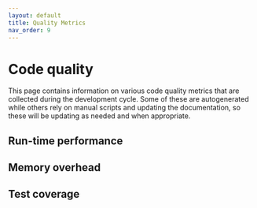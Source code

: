 ```yaml
---
layout: default
title: Quality Metrics
nav_order: 9
---
```


# Code quality

This page contains information on various code quality metrics
that are collected during the development cycle. Some of these
are autogenerated while others rely on manual scripts and updating
the documentation, so these will be updating as needed and when
appropriate.

## Run-time performance

<div id="timing"></div>
<script>
function mpld3_load_lib(url, callback){
  var s = document.createElement('script');
  s.src = url;
  s.async = true;
  s.onreadystatechange = s.onload = callback;
  s.onerror = function(){console.warn("failed to load library " + url);};
  document.getElementsByTagName("head")[0].appendChild(s);
}

if(typeof(mpld3) !== "undefined" && mpld3._mpld3IsLoaded){
   !function(mpld3){
       
       mpld3.draw_figure("timing", {"width": 640.0, "height": 480.0, "axes": [{"bbox": [0.125, 0.10999999999999999, 0.775, 0.77], "xlim": [18988.95, 19012.05], "ylim": [0.0, 2.0], "xdomain": [[2021, 11, 27, 22, 48, 0, 0.0], [2022, 0, 20, 1, 12, 0, 0.0]], "ydomain": [0.0, 2.0], "xscale": "date", "yscale": "linear", "axes": [{"position": "bottom", "nticks": 6, "tickvalues": null, "tickformat_formatter": "", "tickformat": null, "scale": "linear", "fontsize": 10.0, "grid": {"gridOn": true, "color": "#B0B0B0", "dasharray": "none", "alpha": 0.3}, "visible": true}, {"position": "left", "nticks": 9, "tickvalues": null, "tickformat_formatter": "", "tickformat": null, "scale": "linear", "fontsize": 10.0, "grid": {"gridOn": true, "color": "#B0B0B0", "dasharray": "none", "alpha": 0.3}, "visible": true}], "axesbg": "#FFFFFF", "axesbgalpha": null, "zoomable": true, "id": "el858235008020048", "lines": [{"data": "data01", "xindex": 0, "yindex": 1, "coordinates": "data", "id": "el858235008023312", "color": "#0000FF", "linewidth": 1.5, "dasharray": "none", "alpha": 1, "zorder": 2, "drawstyle": "default"}, {"data": "data01", "xindex": 0, "yindex": 2, "coordinates": "data", "id": "el858235020509568", "color": "#007F00", "linewidth": 1.5, "dasharray": "none", "alpha": 1, "zorder": 2, "drawstyle": "default"}, {"data": "data01", "xindex": 0, "yindex": 3, "coordinates": "data", "id": "el858235020510816", "color": "#FF0000", "linewidth": 1.5, "dasharray": "none", "alpha": 1, "zorder": 2, "drawstyle": "default"}, {"data": "data01", "xindex": 0, "yindex": 4, "coordinates": "data", "id": "el858235020512064", "color": "#00BFBF", "linewidth": 1.5, "dasharray": "none", "alpha": 1, "zorder": 2, "drawstyle": "default"}, {"data": "data02", "xindex": 0, "yindex": 1, "coordinates": "axes", "id": "el858235020555440", "color": "#0000FF", "linewidth": 1.5, "dasharray": "none", "alpha": 1, "zorder": 1000002.0, "drawstyle": "default"}, {"data": "data02", "xindex": 0, "yindex": 2, "coordinates": "axes", "id": "el858235020623152", "color": "#007F00", "linewidth": 1.5, "dasharray": "none", "alpha": 1, "zorder": 1000002.0, "drawstyle": "default"}, {"data": "data02", "xindex": 0, "yindex": 3, "coordinates": "axes", "id": "el858235020624832", "color": "#FF0000", "linewidth": 1.5, "dasharray": "none", "alpha": 1, "zorder": 1000002.0, "drawstyle": "default"}, {"data": "data02", "xindex": 0, "yindex": 4, "coordinates": "axes", "id": "el858235020655680", "color": "#00BFBF", "linewidth": 1.5, "dasharray": "none", "alpha": 1, "zorder": 1000002.0, "drawstyle": "default"}], "paths": [{"data": "data04", "xindex": 0, "yindex": 1, "coordinates": "axes", "pathcodes": ["M", "L", "S", "L", "S", "L", "S", "L", "S", "Z"], "id": "el858235020553904", "dasharray": "none", "alpha": 0.8, "facecolor": "rgba(255, 255, 255, 0.8)", "edgecolor": "rgba(204, 204, 204, 0.8)", "edgewidth": 1.0, "zorder": 1000000.0}], "markers": [{"data": "data01", "xindex": 0, "yindex": 1, "coordinates": "data", "id": "el858235008023312pts", "facecolor": "#0000FF", "edgecolor": "#0000FF", "edgewidth": 1.0, "alpha": 1, "zorder": 2, "markerpath": [[[0.0, 3.0], [0.7956093000000001, 3.0], [1.5587396123545605, 2.683901074764725], [2.121320343559643, 2.121320343559643], [2.683901074764725, 1.5587396123545605], [3.0, 0.7956093000000001], [3.0, 0.0], [3.0, -0.7956093000000001], [2.683901074764725, -1.5587396123545605], [2.121320343559643, -2.121320343559643], [1.5587396123545605, -2.683901074764725], [0.7956093000000001, -3.0], [0.0, -3.0], [-0.7956093000000001, -3.0], [-1.5587396123545605, -2.683901074764725], [-2.121320343559643, -2.121320343559643], [-2.683901074764725, -1.5587396123545605], [-3.0, -0.7956093000000001], [-3.0, 0.0], [-3.0, 0.7956093000000001], [-2.683901074764725, 1.5587396123545605], [-2.121320343559643, 2.121320343559643], [-1.5587396123545605, 2.683901074764725], [-0.7956093000000001, 3.0], [0.0, 3.0]], ["M", "C", "C", "C", "C", "C", "C", "C", "C", "Z"]]}, {"data": "data01", "xindex": 0, "yindex": 2, "coordinates": "data", "id": "el858235020509568pts", "facecolor": "#007F00", "edgecolor": "#007F00", "edgewidth": 1.0, "alpha": 1, "zorder": 2, "markerpath": [[[0.0, 3.0], [0.7956093000000001, 3.0], [1.5587396123545605, 2.683901074764725], [2.121320343559643, 2.121320343559643], [2.683901074764725, 1.5587396123545605], [3.0, 0.7956093000000001], [3.0, 0.0], [3.0, -0.7956093000000001], [2.683901074764725, -1.5587396123545605], [2.121320343559643, -2.121320343559643], [1.5587396123545605, -2.683901074764725], [0.7956093000000001, -3.0], [0.0, -3.0], [-0.7956093000000001, -3.0], [-1.5587396123545605, -2.683901074764725], [-2.121320343559643, -2.121320343559643], [-2.683901074764725, -1.5587396123545605], [-3.0, -0.7956093000000001], [-3.0, 0.0], [-3.0, 0.7956093000000001], [-2.683901074764725, 1.5587396123545605], [-2.121320343559643, 2.121320343559643], [-1.5587396123545605, 2.683901074764725], [-0.7956093000000001, 3.0], [0.0, 3.0]], ["M", "C", "C", "C", "C", "C", "C", "C", "C", "Z"]]}, {"data": "data01", "xindex": 0, "yindex": 3, "coordinates": "data", "id": "el858235020510816pts", "facecolor": "#FF0000", "edgecolor": "#FF0000", "edgewidth": 1.0, "alpha": 1, "zorder": 2, "markerpath": [[[0.0, 3.0], [0.7956093000000001, 3.0], [1.5587396123545605, 2.683901074764725], [2.121320343559643, 2.121320343559643], [2.683901074764725, 1.5587396123545605], [3.0, 0.7956093000000001], [3.0, 0.0], [3.0, -0.7956093000000001], [2.683901074764725, -1.5587396123545605], [2.121320343559643, -2.121320343559643], [1.5587396123545605, -2.683901074764725], [0.7956093000000001, -3.0], [0.0, -3.0], [-0.7956093000000001, -3.0], [-1.5587396123545605, -2.683901074764725], [-2.121320343559643, -2.121320343559643], [-2.683901074764725, -1.5587396123545605], [-3.0, -0.7956093000000001], [-3.0, 0.0], [-3.0, 0.7956093000000001], [-2.683901074764725, 1.5587396123545605], [-2.121320343559643, 2.121320343559643], [-1.5587396123545605, 2.683901074764725], [-0.7956093000000001, 3.0], [0.0, 3.0]], ["M", "C", "C", "C", "C", "C", "C", "C", "C", "Z"]]}, {"data": "data01", "xindex": 0, "yindex": 5, "coordinates": "data", "id": "el858235020512064pts", "facecolor": "#00BFBF", "edgecolor": "#00BFBF", "edgewidth": 1.0, "alpha": 1, "zorder": 2, "markerpath": [[[0.0, 3.0], [0.7956093000000001, 3.0], [1.5587396123545605, 2.683901074764725], [2.121320343559643, 2.121320343559643], [2.683901074764725, 1.5587396123545605], [3.0, 0.7956093000000001], [3.0, 0.0], [3.0, -0.7956093000000001], [2.683901074764725, -1.5587396123545605], [2.121320343559643, -2.121320343559643], [1.5587396123545605, -2.683901074764725], [0.7956093000000001, -3.0], [0.0, -3.0], [-0.7956093000000001, -3.0], [-1.5587396123545605, -2.683901074764725], [-2.121320343559643, -2.121320343559643], [-2.683901074764725, -1.5587396123545605], [-3.0, -0.7956093000000001], [-3.0, 0.0], [-3.0, 0.7956093000000001], [-2.683901074764725, 1.5587396123545605], [-2.121320343559643, 2.121320343559643], [-1.5587396123545605, 2.683901074764725], [-0.7956093000000001, 3.0], [0.0, 3.0]], ["M", "C", "C", "C", "C", "C", "C", "C", "C", "Z"]]}, {"data": "data03", "xindex": 0, "yindex": 1, "coordinates": "axes", "id": "el858235020555728pts", "facecolor": "#0000FF", "edgecolor": "#0000FF", "edgewidth": 1.0, "alpha": 1, "zorder": 1000002.0, "markerpath": [[[0.0, 3.0], [0.7956093000000001, 3.0], [1.5587396123545605, 2.683901074764725], [2.121320343559643, 2.121320343559643], [2.683901074764725, 1.5587396123545605], [3.0, 0.7956093000000001], [3.0, 0.0], [3.0, -0.7956093000000001], [2.683901074764725, -1.5587396123545605], [2.121320343559643, -2.121320343559643], [1.5587396123545605, -2.683901074764725], [0.7956093000000001, -3.0], [0.0, -3.0], [-0.7956093000000001, -3.0], [-1.5587396123545605, -2.683901074764725], [-2.121320343559643, -2.121320343559643], [-2.683901074764725, -1.5587396123545605], [-3.0, -0.7956093000000001], [-3.0, 0.0], [-3.0, 0.7956093000000001], [-2.683901074764725, 1.5587396123545605], [-2.121320343559643, 2.121320343559643], [-1.5587396123545605, 2.683901074764725], [-0.7956093000000001, 3.0], [0.0, 3.0]], ["M", "C", "C", "C", "C", "C", "C", "C", "C", "Z"]]}, {"data": "data03", "xindex": 0, "yindex": 2, "coordinates": "axes", "id": "el858235020555584pts", "facecolor": "#007F00", "edgecolor": "#007F00", "edgewidth": 1.0, "alpha": 1, "zorder": 1000002.0, "markerpath": [[[0.0, 3.0], [0.7956093000000001, 3.0], [1.5587396123545605, 2.683901074764725], [2.121320343559643, 2.121320343559643], [2.683901074764725, 1.5587396123545605], [3.0, 0.7956093000000001], [3.0, 0.0], [3.0, -0.7956093000000001], [2.683901074764725, -1.5587396123545605], [2.121320343559643, -2.121320343559643], [1.5587396123545605, -2.683901074764725], [0.7956093000000001, -3.0], [0.0, -3.0], [-0.7956093000000001, -3.0], [-1.5587396123545605, -2.683901074764725], [-2.121320343559643, -2.121320343559643], [-2.683901074764725, -1.5587396123545605], [-3.0, -0.7956093000000001], [-3.0, 0.0], [-3.0, 0.7956093000000001], [-2.683901074764725, 1.5587396123545605], [-2.121320343559643, 2.121320343559643], [-1.5587396123545605, 2.683901074764725], [-0.7956093000000001, 3.0], [0.0, 3.0]], ["M", "C", "C", "C", "C", "C", "C", "C", "C", "Z"]]}, {"data": "data03", "xindex": 0, "yindex": 3, "coordinates": "axes", "id": "el858235020625120pts", "facecolor": "#FF0000", "edgecolor": "#FF0000", "edgewidth": 1.0, "alpha": 1, "zorder": 1000002.0, "markerpath": [[[0.0, 3.0], [0.7956093000000001, 3.0], [1.5587396123545605, 2.683901074764725], [2.121320343559643, 2.121320343559643], [2.683901074764725, 1.5587396123545605], [3.0, 0.7956093000000001], [3.0, 0.0], [3.0, -0.7956093000000001], [2.683901074764725, -1.5587396123545605], [2.121320343559643, -2.121320343559643], [1.5587396123545605, -2.683901074764725], [0.7956093000000001, -3.0], [0.0, -3.0], [-0.7956093000000001, -3.0], [-1.5587396123545605, -2.683901074764725], [-2.121320343559643, -2.121320343559643], [-2.683901074764725, -1.5587396123545605], [-3.0, -0.7956093000000001], [-3.0, 0.0], [-3.0, 0.7956093000000001], [-2.683901074764725, 1.5587396123545605], [-2.121320343559643, 2.121320343559643], [-1.5587396123545605, 2.683901074764725], [-0.7956093000000001, 3.0], [0.0, 3.0]], ["M", "C", "C", "C", "C", "C", "C", "C", "C", "Z"]]}, {"data": "data03", "xindex": 0, "yindex": 4, "coordinates": "axes", "id": "el858235020655968pts", "facecolor": "#00BFBF", "edgecolor": "#00BFBF", "edgewidth": 1.0, "alpha": 1, "zorder": 1000002.0, "markerpath": [[[0.0, 3.0], [0.7956093000000001, 3.0], [1.5587396123545605, 2.683901074764725], [2.121320343559643, 2.121320343559643], [2.683901074764725, 1.5587396123545605], [3.0, 0.7956093000000001], [3.0, 0.0], [3.0, -0.7956093000000001], [2.683901074764725, -1.5587396123545605], [2.121320343559643, -2.121320343559643], [1.5587396123545605, -2.683901074764725], [0.7956093000000001, -3.0], [0.0, -3.0], [-0.7956093000000001, -3.0], [-1.5587396123545605, -2.683901074764725], [-2.121320343559643, -2.121320343559643], [-2.683901074764725, -1.5587396123545605], [-3.0, -0.7956093000000001], [-3.0, 0.0], [-3.0, 0.7956093000000001], [-2.683901074764725, 1.5587396123545605], [-2.121320343559643, 2.121320343559643], [-1.5587396123545605, 2.683901074764725], [-0.7956093000000001, 3.0], [0.0, 3.0]], ["M", "C", "C", "C", "C", "C", "C", "C", "C", "Z"]]}], "texts": [{"text": "Commit date", "position": [0.5, -0.07921476671476674], "coordinates": "axes", "h_anchor": "middle", "v_baseline": "hanging", "rotation": -0.0, "fontsize": 10.0, "color": "#000000", "alpha": 1, "zorder": 3, "id": "el858235008022736"}, {"text": "Time to solution (s)", "position": [-0.09279793906810037, 0.5], "coordinates": "axes", "h_anchor": "middle", "v_baseline": "auto", "rotation": -90.0, "fontsize": 10.0, "color": "#000000", "alpha": 1, "zorder": 3, "id": "el858235008118448"}, {"text": "5x5 Wind Farm Timing Test", "position": [0.5, 1.0225468975468974], "coordinates": "axes", "h_anchor": "middle", "v_baseline": "auto", "rotation": -0.0, "fontsize": 20.0, "color": "#000000", "alpha": 1, "zorder": 3, "id": "el858235008198432"}, {"text": "Jensen / Jimenez", "position": [0.10360663082437274, 0.21194083694083696], "coordinates": "axes", "h_anchor": "start", "v_baseline": "auto", "rotation": -0.0, "fontsize": 10.0, "color": "#000000", "alpha": 1, "zorder": 1000003.0, "id": "el858235020554624"}, {"text": "Gauss", "position": [0.10360663082437274, 0.15527296777296776], "coordinates": "axes", "h_anchor": "start", "v_baseline": "auto", "rotation": -0.0, "fontsize": 10.0, "color": "#000000", "alpha": 1, "zorder": 1000003.0, "id": "el858235020556736"}, {"text": "GCH", "position": [0.10360663082437274, 0.09860509860509861], "coordinates": "axes", "h_anchor": "start", "v_baseline": "auto", "rotation": -0.0, "fontsize": 10.0, "color": "#000000", "alpha": 1, "zorder": 1000003.0, "id": "el858235020624016"}, {"text": "Cumulative-Curl", "position": [0.10360663082437274, 0.04193722943722944], "coordinates": "axes", "h_anchor": "start", "v_baseline": "auto", "rotation": -0.0, "fontsize": 10.0, "color": "#000000", "alpha": 1, "zorder": 1000003.0, "id": "el858235020626128"}], "collections": [], "images": [], "sharex": [], "sharey": []}], "data": {"data01": [[18990.0, 1.269101, 1.258412, 1.643206, NaN, NaN], [18995.0, 0.68672, 1.235425, 1.802601, NaN, NaN], [18996.0, 0.433525, 0.906505, 1.517391, NaN, NaN], [18998.0, 0.446517, 0.926989, 1.495375, NaN, NaN], [19002.0, 0.422206, 0.910346, 1.50433, NaN, NaN], [19003.0, 0.433348, 0.902654, 1.572844, NaN, NaN], [19004.0, 0.433827, 0.906263, 1.541356, NaN, NaN], [19005.0, 0.440752, 0.924481, 1.487576, NaN, NaN], [19006.0, 0.449687, 0.909984, 1.54074, NaN, NaN], [19006.0, 0.437149, 0.878757, 1.576347, NaN, NaN], [19010.0, 0.489827, 0.93064, 1.547447, 1.39845, 1.39845], [19011.0, 0.529105, 0.957416, 1.550028, 1.340964, 1.340964]], "data02": [[0.025201612903225812, 0.22509319384319387, 0.16842532467532467, 0.11175745550745551, 0.05508958633958634], [0.0812051971326165, 0.22509319384319387, 0.16842532467532467, 0.11175745550745551, 0.05508958633958634]], "data03": [[0.05320340501792115, 0.22509319384319387, 0.16842532467532467, 0.11175745550745551, 0.05508958633958634]], "data04": [[0.01960125448028671, 0.018789081289081272], [0.33803763440860213, 0.018789081289081272], [0.3436379928315413, 0.018789081289081272], [0.3436379928315413, 0.026304713804713803], [0.3436379928315413, 0.2492183742183742], [0.3436379928315413, 0.2567340067340067], [0.33803763440860213, 0.2567340067340067], [0.01960125448028671, 0.2567340067340067], [0.014000896057347667, 0.2567340067340067], [0.014000896057347667, 0.2492183742183742], [0.014000896057347667, 0.026304713804713803], [0.014000896057347667, 0.018789081289081272], [0.01960125448028671, 0.018789081289081272]]}, "id": "el858234940358752", "plugins": [{"type": "reset"}, {"type": "zoom", "button": true, "enabled": false}, {"type": "boxzoom", "button": true, "enabled": false}, {"type": "tooltip", "id": "el858235008023312pts", "labels": ["df25a9cf", "b797390a", "01a02d5f", "dd847210", "33779269", "12890e02", "66dafc08", "a325819b", "8a2c1a61", "c6bc79b0", "03e1f461", "9e96d6c4"], "hoffset": 0, "voffset": 10, "location": "mouse"}, {"type": "tooltip", "id": "el858235020509568pts", "labels": ["df25a9cf", "b797390a", "01a02d5f", "dd847210", "33779269", "12890e02", "66dafc08", "a325819b", "8a2c1a61", "c6bc79b0", "03e1f461", "9e96d6c4"], "hoffset": 0, "voffset": 10, "location": "mouse"}, {"type": "tooltip", "id": "el858235020510816pts", "labels": ["df25a9cf", "b797390a", "01a02d5f", "dd847210", "33779269", "12890e02", "66dafc08", "a325819b", "8a2c1a61", "c6bc79b0", "03e1f461", "9e96d6c4"], "hoffset": 0, "voffset": 10, "location": "mouse"}, {"type": "tooltip", "id": "el858235020512064pts", "labels": ["df25a9cf", "b797390a", "01a02d5f", "dd847210", "33779269", "12890e02", "66dafc08", "a325819b", "8a2c1a61", "c6bc79b0", "03e1f461", "9e96d6c4"], "hoffset": 0, "voffset": 10, "location": "mouse"}]});
   }(mpld3);
}else if(typeof define === "function" && define.amd){
   require.config({paths: {d3: "https://d3js.org/d3.v5"}});
   require(["d3"], function(d3){
      window.d3 = d3;
      mpld3_load_lib("https://mpld3.github.io/js/mpld3.v0.5.7.js", function(){
         
         mpld3.draw_figure("timing", {"width": 640.0, "height": 480.0, "axes": [{"bbox": [0.125, 0.10999999999999999, 0.775, 0.77], "xlim": [18988.95, 19012.05], "ylim": [0.0, 2.0], "xdomain": [[2021, 11, 27, 22, 48, 0, 0.0], [2022, 0, 20, 1, 12, 0, 0.0]], "ydomain": [0.0, 2.0], "xscale": "date", "yscale": "linear", "axes": [{"position": "bottom", "nticks": 6, "tickvalues": null, "tickformat_formatter": "", "tickformat": null, "scale": "linear", "fontsize": 10.0, "grid": {"gridOn": true, "color": "#B0B0B0", "dasharray": "none", "alpha": 0.3}, "visible": true}, {"position": "left", "nticks": 9, "tickvalues": null, "tickformat_formatter": "", "tickformat": null, "scale": "linear", "fontsize": 10.0, "grid": {"gridOn": true, "color": "#B0B0B0", "dasharray": "none", "alpha": 0.3}, "visible": true}], "axesbg": "#FFFFFF", "axesbgalpha": null, "zoomable": true, "id": "el858235008020048", "lines": [{"data": "data01", "xindex": 0, "yindex": 1, "coordinates": "data", "id": "el858235008023312", "color": "#0000FF", "linewidth": 1.5, "dasharray": "none", "alpha": 1, "zorder": 2, "drawstyle": "default"}, {"data": "data01", "xindex": 0, "yindex": 2, "coordinates": "data", "id": "el858235020509568", "color": "#007F00", "linewidth": 1.5, "dasharray": "none", "alpha": 1, "zorder": 2, "drawstyle": "default"}, {"data": "data01", "xindex": 0, "yindex": 3, "coordinates": "data", "id": "el858235020510816", "color": "#FF0000", "linewidth": 1.5, "dasharray": "none", "alpha": 1, "zorder": 2, "drawstyle": "default"}, {"data": "data01", "xindex": 0, "yindex": 4, "coordinates": "data", "id": "el858235020512064", "color": "#00BFBF", "linewidth": 1.5, "dasharray": "none", "alpha": 1, "zorder": 2, "drawstyle": "default"}, {"data": "data02", "xindex": 0, "yindex": 1, "coordinates": "axes", "id": "el858235020555440", "color": "#0000FF", "linewidth": 1.5, "dasharray": "none", "alpha": 1, "zorder": 1000002.0, "drawstyle": "default"}, {"data": "data02", "xindex": 0, "yindex": 2, "coordinates": "axes", "id": "el858235020623152", "color": "#007F00", "linewidth": 1.5, "dasharray": "none", "alpha": 1, "zorder": 1000002.0, "drawstyle": "default"}, {"data": "data02", "xindex": 0, "yindex": 3, "coordinates": "axes", "id": "el858235020624832", "color": "#FF0000", "linewidth": 1.5, "dasharray": "none", "alpha": 1, "zorder": 1000002.0, "drawstyle": "default"}, {"data": "data02", "xindex": 0, "yindex": 4, "coordinates": "axes", "id": "el858235020655680", "color": "#00BFBF", "linewidth": 1.5, "dasharray": "none", "alpha": 1, "zorder": 1000002.0, "drawstyle": "default"}], "paths": [{"data": "data04", "xindex": 0, "yindex": 1, "coordinates": "axes", "pathcodes": ["M", "L", "S", "L", "S", "L", "S", "L", "S", "Z"], "id": "el858235020553904", "dasharray": "none", "alpha": 0.8, "facecolor": "rgba(255, 255, 255, 0.8)", "edgecolor": "rgba(204, 204, 204, 0.8)", "edgewidth": 1.0, "zorder": 1000000.0}], "markers": [{"data": "data01", "xindex": 0, "yindex": 1, "coordinates": "data", "id": "el858235008023312pts", "facecolor": "#0000FF", "edgecolor": "#0000FF", "edgewidth": 1.0, "alpha": 1, "zorder": 2, "markerpath": [[[0.0, 3.0], [0.7956093000000001, 3.0], [1.5587396123545605, 2.683901074764725], [2.121320343559643, 2.121320343559643], [2.683901074764725, 1.5587396123545605], [3.0, 0.7956093000000001], [3.0, 0.0], [3.0, -0.7956093000000001], [2.683901074764725, -1.5587396123545605], [2.121320343559643, -2.121320343559643], [1.5587396123545605, -2.683901074764725], [0.7956093000000001, -3.0], [0.0, -3.0], [-0.7956093000000001, -3.0], [-1.5587396123545605, -2.683901074764725], [-2.121320343559643, -2.121320343559643], [-2.683901074764725, -1.5587396123545605], [-3.0, -0.7956093000000001], [-3.0, 0.0], [-3.0, 0.7956093000000001], [-2.683901074764725, 1.5587396123545605], [-2.121320343559643, 2.121320343559643], [-1.5587396123545605, 2.683901074764725], [-0.7956093000000001, 3.0], [0.0, 3.0]], ["M", "C", "C", "C", "C", "C", "C", "C", "C", "Z"]]}, {"data": "data01", "xindex": 0, "yindex": 2, "coordinates": "data", "id": "el858235020509568pts", "facecolor": "#007F00", "edgecolor": "#007F00", "edgewidth": 1.0, "alpha": 1, "zorder": 2, "markerpath": [[[0.0, 3.0], [0.7956093000000001, 3.0], [1.5587396123545605, 2.683901074764725], [2.121320343559643, 2.121320343559643], [2.683901074764725, 1.5587396123545605], [3.0, 0.7956093000000001], [3.0, 0.0], [3.0, -0.7956093000000001], [2.683901074764725, -1.5587396123545605], [2.121320343559643, -2.121320343559643], [1.5587396123545605, -2.683901074764725], [0.7956093000000001, -3.0], [0.0, -3.0], [-0.7956093000000001, -3.0], [-1.5587396123545605, -2.683901074764725], [-2.121320343559643, -2.121320343559643], [-2.683901074764725, -1.5587396123545605], [-3.0, -0.7956093000000001], [-3.0, 0.0], [-3.0, 0.7956093000000001], [-2.683901074764725, 1.5587396123545605], [-2.121320343559643, 2.121320343559643], [-1.5587396123545605, 2.683901074764725], [-0.7956093000000001, 3.0], [0.0, 3.0]], ["M", "C", "C", "C", "C", "C", "C", "C", "C", "Z"]]}, {"data": "data01", "xindex": 0, "yindex": 3, "coordinates": "data", "id": "el858235020510816pts", "facecolor": "#FF0000", "edgecolor": "#FF0000", "edgewidth": 1.0, "alpha": 1, "zorder": 2, "markerpath": [[[0.0, 3.0], [0.7956093000000001, 3.0], [1.5587396123545605, 2.683901074764725], [2.121320343559643, 2.121320343559643], [2.683901074764725, 1.5587396123545605], [3.0, 0.7956093000000001], [3.0, 0.0], [3.0, -0.7956093000000001], [2.683901074764725, -1.5587396123545605], [2.121320343559643, -2.121320343559643], [1.5587396123545605, -2.683901074764725], [0.7956093000000001, -3.0], [0.0, -3.0], [-0.7956093000000001, -3.0], [-1.5587396123545605, -2.683901074764725], [-2.121320343559643, -2.121320343559643], [-2.683901074764725, -1.5587396123545605], [-3.0, -0.7956093000000001], [-3.0, 0.0], [-3.0, 0.7956093000000001], [-2.683901074764725, 1.5587396123545605], [-2.121320343559643, 2.121320343559643], [-1.5587396123545605, 2.683901074764725], [-0.7956093000000001, 3.0], [0.0, 3.0]], ["M", "C", "C", "C", "C", "C", "C", "C", "C", "Z"]]}, {"data": "data01", "xindex": 0, "yindex": 5, "coordinates": "data", "id": "el858235020512064pts", "facecolor": "#00BFBF", "edgecolor": "#00BFBF", "edgewidth": 1.0, "alpha": 1, "zorder": 2, "markerpath": [[[0.0, 3.0], [0.7956093000000001, 3.0], [1.5587396123545605, 2.683901074764725], [2.121320343559643, 2.121320343559643], [2.683901074764725, 1.5587396123545605], [3.0, 0.7956093000000001], [3.0, 0.0], [3.0, -0.7956093000000001], [2.683901074764725, -1.5587396123545605], [2.121320343559643, -2.121320343559643], [1.5587396123545605, -2.683901074764725], [0.7956093000000001, -3.0], [0.0, -3.0], [-0.7956093000000001, -3.0], [-1.5587396123545605, -2.683901074764725], [-2.121320343559643, -2.121320343559643], [-2.683901074764725, -1.5587396123545605], [-3.0, -0.7956093000000001], [-3.0, 0.0], [-3.0, 0.7956093000000001], [-2.683901074764725, 1.5587396123545605], [-2.121320343559643, 2.121320343559643], [-1.5587396123545605, 2.683901074764725], [-0.7956093000000001, 3.0], [0.0, 3.0]], ["M", "C", "C", "C", "C", "C", "C", "C", "C", "Z"]]}, {"data": "data03", "xindex": 0, "yindex": 1, "coordinates": "axes", "id": "el858235020555728pts", "facecolor": "#0000FF", "edgecolor": "#0000FF", "edgewidth": 1.0, "alpha": 1, "zorder": 1000002.0, "markerpath": [[[0.0, 3.0], [0.7956093000000001, 3.0], [1.5587396123545605, 2.683901074764725], [2.121320343559643, 2.121320343559643], [2.683901074764725, 1.5587396123545605], [3.0, 0.7956093000000001], [3.0, 0.0], [3.0, -0.7956093000000001], [2.683901074764725, -1.5587396123545605], [2.121320343559643, -2.121320343559643], [1.5587396123545605, -2.683901074764725], [0.7956093000000001, -3.0], [0.0, -3.0], [-0.7956093000000001, -3.0], [-1.5587396123545605, -2.683901074764725], [-2.121320343559643, -2.121320343559643], [-2.683901074764725, -1.5587396123545605], [-3.0, -0.7956093000000001], [-3.0, 0.0], [-3.0, 0.7956093000000001], [-2.683901074764725, 1.5587396123545605], [-2.121320343559643, 2.121320343559643], [-1.5587396123545605, 2.683901074764725], [-0.7956093000000001, 3.0], [0.0, 3.0]], ["M", "C", "C", "C", "C", "C", "C", "C", "C", "Z"]]}, {"data": "data03", "xindex": 0, "yindex": 2, "coordinates": "axes", "id": "el858235020555584pts", "facecolor": "#007F00", "edgecolor": "#007F00", "edgewidth": 1.0, "alpha": 1, "zorder": 1000002.0, "markerpath": [[[0.0, 3.0], [0.7956093000000001, 3.0], [1.5587396123545605, 2.683901074764725], [2.121320343559643, 2.121320343559643], [2.683901074764725, 1.5587396123545605], [3.0, 0.7956093000000001], [3.0, 0.0], [3.0, -0.7956093000000001], [2.683901074764725, -1.5587396123545605], [2.121320343559643, -2.121320343559643], [1.5587396123545605, -2.683901074764725], [0.7956093000000001, -3.0], [0.0, -3.0], [-0.7956093000000001, -3.0], [-1.5587396123545605, -2.683901074764725], [-2.121320343559643, -2.121320343559643], [-2.683901074764725, -1.5587396123545605], [-3.0, -0.7956093000000001], [-3.0, 0.0], [-3.0, 0.7956093000000001], [-2.683901074764725, 1.5587396123545605], [-2.121320343559643, 2.121320343559643], [-1.5587396123545605, 2.683901074764725], [-0.7956093000000001, 3.0], [0.0, 3.0]], ["M", "C", "C", "C", "C", "C", "C", "C", "C", "Z"]]}, {"data": "data03", "xindex": 0, "yindex": 3, "coordinates": "axes", "id": "el858235020625120pts", "facecolor": "#FF0000", "edgecolor": "#FF0000", "edgewidth": 1.0, "alpha": 1, "zorder": 1000002.0, "markerpath": [[[0.0, 3.0], [0.7956093000000001, 3.0], [1.5587396123545605, 2.683901074764725], [2.121320343559643, 2.121320343559643], [2.683901074764725, 1.5587396123545605], [3.0, 0.7956093000000001], [3.0, 0.0], [3.0, -0.7956093000000001], [2.683901074764725, -1.5587396123545605], [2.121320343559643, -2.121320343559643], [1.5587396123545605, -2.683901074764725], [0.7956093000000001, -3.0], [0.0, -3.0], [-0.7956093000000001, -3.0], [-1.5587396123545605, -2.683901074764725], [-2.121320343559643, -2.121320343559643], [-2.683901074764725, -1.5587396123545605], [-3.0, -0.7956093000000001], [-3.0, 0.0], [-3.0, 0.7956093000000001], [-2.683901074764725, 1.5587396123545605], [-2.121320343559643, 2.121320343559643], [-1.5587396123545605, 2.683901074764725], [-0.7956093000000001, 3.0], [0.0, 3.0]], ["M", "C", "C", "C", "C", "C", "C", "C", "C", "Z"]]}, {"data": "data03", "xindex": 0, "yindex": 4, "coordinates": "axes", "id": "el858235020655968pts", "facecolor": "#00BFBF", "edgecolor": "#00BFBF", "edgewidth": 1.0, "alpha": 1, "zorder": 1000002.0, "markerpath": [[[0.0, 3.0], [0.7956093000000001, 3.0], [1.5587396123545605, 2.683901074764725], [2.121320343559643, 2.121320343559643], [2.683901074764725, 1.5587396123545605], [3.0, 0.7956093000000001], [3.0, 0.0], [3.0, -0.7956093000000001], [2.683901074764725, -1.5587396123545605], [2.121320343559643, -2.121320343559643], [1.5587396123545605, -2.683901074764725], [0.7956093000000001, -3.0], [0.0, -3.0], [-0.7956093000000001, -3.0], [-1.5587396123545605, -2.683901074764725], [-2.121320343559643, -2.121320343559643], [-2.683901074764725, -1.5587396123545605], [-3.0, -0.7956093000000001], [-3.0, 0.0], [-3.0, 0.7956093000000001], [-2.683901074764725, 1.5587396123545605], [-2.121320343559643, 2.121320343559643], [-1.5587396123545605, 2.683901074764725], [-0.7956093000000001, 3.0], [0.0, 3.0]], ["M", "C", "C", "C", "C", "C", "C", "C", "C", "Z"]]}], "texts": [{"text": "Commit date", "position": [0.5, -0.07921476671476674], "coordinates": "axes", "h_anchor": "middle", "v_baseline": "hanging", "rotation": -0.0, "fontsize": 10.0, "color": "#000000", "alpha": 1, "zorder": 3, "id": "el858235008022736"}, {"text": "Time to solution (s)", "position": [-0.09279793906810037, 0.5], "coordinates": "axes", "h_anchor": "middle", "v_baseline": "auto", "rotation": -90.0, "fontsize": 10.0, "color": "#000000", "alpha": 1, "zorder": 3, "id": "el858235008118448"}, {"text": "5x5 Wind Farm Timing Test", "position": [0.5, 1.0225468975468974], "coordinates": "axes", "h_anchor": "middle", "v_baseline": "auto", "rotation": -0.0, "fontsize": 20.0, "color": "#000000", "alpha": 1, "zorder": 3, "id": "el858235008198432"}, {"text": "Jensen / Jimenez", "position": [0.10360663082437274, 0.21194083694083696], "coordinates": "axes", "h_anchor": "start", "v_baseline": "auto", "rotation": -0.0, "fontsize": 10.0, "color": "#000000", "alpha": 1, "zorder": 1000003.0, "id": "el858235020554624"}, {"text": "Gauss", "position": [0.10360663082437274, 0.15527296777296776], "coordinates": "axes", "h_anchor": "start", "v_baseline": "auto", "rotation": -0.0, "fontsize": 10.0, "color": "#000000", "alpha": 1, "zorder": 1000003.0, "id": "el858235020556736"}, {"text": "GCH", "position": [0.10360663082437274, 0.09860509860509861], "coordinates": "axes", "h_anchor": "start", "v_baseline": "auto", "rotation": -0.0, "fontsize": 10.0, "color": "#000000", "alpha": 1, "zorder": 1000003.0, "id": "el858235020624016"}, {"text": "Cumulative-Curl", "position": [0.10360663082437274, 0.04193722943722944], "coordinates": "axes", "h_anchor": "start", "v_baseline": "auto", "rotation": -0.0, "fontsize": 10.0, "color": "#000000", "alpha": 1, "zorder": 1000003.0, "id": "el858235020626128"}], "collections": [], "images": [], "sharex": [], "sharey": []}], "data": {"data01": [[18990.0, 1.269101, 1.258412, 1.643206, NaN, NaN], [18995.0, 0.68672, 1.235425, 1.802601, NaN, NaN], [18996.0, 0.433525, 0.906505, 1.517391, NaN, NaN], [18998.0, 0.446517, 0.926989, 1.495375, NaN, NaN], [19002.0, 0.422206, 0.910346, 1.50433, NaN, NaN], [19003.0, 0.433348, 0.902654, 1.572844, NaN, NaN], [19004.0, 0.433827, 0.906263, 1.541356, NaN, NaN], [19005.0, 0.440752, 0.924481, 1.487576, NaN, NaN], [19006.0, 0.449687, 0.909984, 1.54074, NaN, NaN], [19006.0, 0.437149, 0.878757, 1.576347, NaN, NaN], [19010.0, 0.489827, 0.93064, 1.547447, 1.39845, 1.39845], [19011.0, 0.529105, 0.957416, 1.550028, 1.340964, 1.340964]], "data02": [[0.025201612903225812, 0.22509319384319387, 0.16842532467532467, 0.11175745550745551, 0.05508958633958634], [0.0812051971326165, 0.22509319384319387, 0.16842532467532467, 0.11175745550745551, 0.05508958633958634]], "data03": [[0.05320340501792115, 0.22509319384319387, 0.16842532467532467, 0.11175745550745551, 0.05508958633958634]], "data04": [[0.01960125448028671, 0.018789081289081272], [0.33803763440860213, 0.018789081289081272], [0.3436379928315413, 0.018789081289081272], [0.3436379928315413, 0.026304713804713803], [0.3436379928315413, 0.2492183742183742], [0.3436379928315413, 0.2567340067340067], [0.33803763440860213, 0.2567340067340067], [0.01960125448028671, 0.2567340067340067], [0.014000896057347667, 0.2567340067340067], [0.014000896057347667, 0.2492183742183742], [0.014000896057347667, 0.026304713804713803], [0.014000896057347667, 0.018789081289081272], [0.01960125448028671, 0.018789081289081272]]}, "id": "el858234940358752", "plugins": [{"type": "reset"}, {"type": "zoom", "button": true, "enabled": false}, {"type": "boxzoom", "button": true, "enabled": false}, {"type": "tooltip", "id": "el858235008023312pts", "labels": ["df25a9cf", "b797390a", "01a02d5f", "dd847210", "33779269", "12890e02", "66dafc08", "a325819b", "8a2c1a61", "c6bc79b0", "03e1f461", "9e96d6c4"], "hoffset": 0, "voffset": 10, "location": "mouse"}, {"type": "tooltip", "id": "el858235020509568pts", "labels": ["df25a9cf", "b797390a", "01a02d5f", "dd847210", "33779269", "12890e02", "66dafc08", "a325819b", "8a2c1a61", "c6bc79b0", "03e1f461", "9e96d6c4"], "hoffset": 0, "voffset": 10, "location": "mouse"}, {"type": "tooltip", "id": "el858235020510816pts", "labels": ["df25a9cf", "b797390a", "01a02d5f", "dd847210", "33779269", "12890e02", "66dafc08", "a325819b", "8a2c1a61", "c6bc79b0", "03e1f461", "9e96d6c4"], "hoffset": 0, "voffset": 10, "location": "mouse"}, {"type": "tooltip", "id": "el858235020512064pts", "labels": ["df25a9cf", "b797390a", "01a02d5f", "dd847210", "33779269", "12890e02", "66dafc08", "a325819b", "8a2c1a61", "c6bc79b0", "03e1f461", "9e96d6c4"], "hoffset": 0, "voffset": 10, "location": "mouse"}]});
      });
    });
}else{
    mpld3_load_lib("https://d3js.org/d3.v5.js", function(){
         mpld3_load_lib("https://mpld3.github.io/js/mpld3.v0.5.7.js", function(){
                 
                 mpld3.draw_figure("timing", {"width": 640.0, "height": 480.0, "axes": [{"bbox": [0.125, 0.10999999999999999, 0.775, 0.77], "xlim": [18988.95, 19012.05], "ylim": [0.0, 2.0], "xdomain": [[2021, 11, 27, 22, 48, 0, 0.0], [2022, 0, 20, 1, 12, 0, 0.0]], "ydomain": [0.0, 2.0], "xscale": "date", "yscale": "linear", "axes": [{"position": "bottom", "nticks": 6, "tickvalues": null, "tickformat_formatter": "", "tickformat": null, "scale": "linear", "fontsize": 10.0, "grid": {"gridOn": true, "color": "#B0B0B0", "dasharray": "none", "alpha": 0.3}, "visible": true}, {"position": "left", "nticks": 9, "tickvalues": null, "tickformat_formatter": "", "tickformat": null, "scale": "linear", "fontsize": 10.0, "grid": {"gridOn": true, "color": "#B0B0B0", "dasharray": "none", "alpha": 0.3}, "visible": true}], "axesbg": "#FFFFFF", "axesbgalpha": null, "zoomable": true, "id": "el858235008020048", "lines": [{"data": "data01", "xindex": 0, "yindex": 1, "coordinates": "data", "id": "el858235008023312", "color": "#0000FF", "linewidth": 1.5, "dasharray": "none", "alpha": 1, "zorder": 2, "drawstyle": "default"}, {"data": "data01", "xindex": 0, "yindex": 2, "coordinates": "data", "id": "el858235020509568", "color": "#007F00", "linewidth": 1.5, "dasharray": "none", "alpha": 1, "zorder": 2, "drawstyle": "default"}, {"data": "data01", "xindex": 0, "yindex": 3, "coordinates": "data", "id": "el858235020510816", "color": "#FF0000", "linewidth": 1.5, "dasharray": "none", "alpha": 1, "zorder": 2, "drawstyle": "default"}, {"data": "data01", "xindex": 0, "yindex": 4, "coordinates": "data", "id": "el858235020512064", "color": "#00BFBF", "linewidth": 1.5, "dasharray": "none", "alpha": 1, "zorder": 2, "drawstyle": "default"}, {"data": "data02", "xindex": 0, "yindex": 1, "coordinates": "axes", "id": "el858235020555440", "color": "#0000FF", "linewidth": 1.5, "dasharray": "none", "alpha": 1, "zorder": 1000002.0, "drawstyle": "default"}, {"data": "data02", "xindex": 0, "yindex": 2, "coordinates": "axes", "id": "el858235020623152", "color": "#007F00", "linewidth": 1.5, "dasharray": "none", "alpha": 1, "zorder": 1000002.0, "drawstyle": "default"}, {"data": "data02", "xindex": 0, "yindex": 3, "coordinates": "axes", "id": "el858235020624832", "color": "#FF0000", "linewidth": 1.5, "dasharray": "none", "alpha": 1, "zorder": 1000002.0, "drawstyle": "default"}, {"data": "data02", "xindex": 0, "yindex": 4, "coordinates": "axes", "id": "el858235020655680", "color": "#00BFBF", "linewidth": 1.5, "dasharray": "none", "alpha": 1, "zorder": 1000002.0, "drawstyle": "default"}], "paths": [{"data": "data04", "xindex": 0, "yindex": 1, "coordinates": "axes", "pathcodes": ["M", "L", "S", "L", "S", "L", "S", "L", "S", "Z"], "id": "el858235020553904", "dasharray": "none", "alpha": 0.8, "facecolor": "rgba(255, 255, 255, 0.8)", "edgecolor": "rgba(204, 204, 204, 0.8)", "edgewidth": 1.0, "zorder": 1000000.0}], "markers": [{"data": "data01", "xindex": 0, "yindex": 1, "coordinates": "data", "id": "el858235008023312pts", "facecolor": "#0000FF", "edgecolor": "#0000FF", "edgewidth": 1.0, "alpha": 1, "zorder": 2, "markerpath": [[[0.0, 3.0], [0.7956093000000001, 3.0], [1.5587396123545605, 2.683901074764725], [2.121320343559643, 2.121320343559643], [2.683901074764725, 1.5587396123545605], [3.0, 0.7956093000000001], [3.0, 0.0], [3.0, -0.7956093000000001], [2.683901074764725, -1.5587396123545605], [2.121320343559643, -2.121320343559643], [1.5587396123545605, -2.683901074764725], [0.7956093000000001, -3.0], [0.0, -3.0], [-0.7956093000000001, -3.0], [-1.5587396123545605, -2.683901074764725], [-2.121320343559643, -2.121320343559643], [-2.683901074764725, -1.5587396123545605], [-3.0, -0.7956093000000001], [-3.0, 0.0], [-3.0, 0.7956093000000001], [-2.683901074764725, 1.5587396123545605], [-2.121320343559643, 2.121320343559643], [-1.5587396123545605, 2.683901074764725], [-0.7956093000000001, 3.0], [0.0, 3.0]], ["M", "C", "C", "C", "C", "C", "C", "C", "C", "Z"]]}, {"data": "data01", "xindex": 0, "yindex": 2, "coordinates": "data", "id": "el858235020509568pts", "facecolor": "#007F00", "edgecolor": "#007F00", "edgewidth": 1.0, "alpha": 1, "zorder": 2, "markerpath": [[[0.0, 3.0], [0.7956093000000001, 3.0], [1.5587396123545605, 2.683901074764725], [2.121320343559643, 2.121320343559643], [2.683901074764725, 1.5587396123545605], [3.0, 0.7956093000000001], [3.0, 0.0], [3.0, -0.7956093000000001], [2.683901074764725, -1.5587396123545605], [2.121320343559643, -2.121320343559643], [1.5587396123545605, -2.683901074764725], [0.7956093000000001, -3.0], [0.0, -3.0], [-0.7956093000000001, -3.0], [-1.5587396123545605, -2.683901074764725], [-2.121320343559643, -2.121320343559643], [-2.683901074764725, -1.5587396123545605], [-3.0, -0.7956093000000001], [-3.0, 0.0], [-3.0, 0.7956093000000001], [-2.683901074764725, 1.5587396123545605], [-2.121320343559643, 2.121320343559643], [-1.5587396123545605, 2.683901074764725], [-0.7956093000000001, 3.0], [0.0, 3.0]], ["M", "C", "C", "C", "C", "C", "C", "C", "C", "Z"]]}, {"data": "data01", "xindex": 0, "yindex": 3, "coordinates": "data", "id": "el858235020510816pts", "facecolor": "#FF0000", "edgecolor": "#FF0000", "edgewidth": 1.0, "alpha": 1, "zorder": 2, "markerpath": [[[0.0, 3.0], [0.7956093000000001, 3.0], [1.5587396123545605, 2.683901074764725], [2.121320343559643, 2.121320343559643], [2.683901074764725, 1.5587396123545605], [3.0, 0.7956093000000001], [3.0, 0.0], [3.0, -0.7956093000000001], [2.683901074764725, -1.5587396123545605], [2.121320343559643, -2.121320343559643], [1.5587396123545605, -2.683901074764725], [0.7956093000000001, -3.0], [0.0, -3.0], [-0.7956093000000001, -3.0], [-1.5587396123545605, -2.683901074764725], [-2.121320343559643, -2.121320343559643], [-2.683901074764725, -1.5587396123545605], [-3.0, -0.7956093000000001], [-3.0, 0.0], [-3.0, 0.7956093000000001], [-2.683901074764725, 1.5587396123545605], [-2.121320343559643, 2.121320343559643], [-1.5587396123545605, 2.683901074764725], [-0.7956093000000001, 3.0], [0.0, 3.0]], ["M", "C", "C", "C", "C", "C", "C", "C", "C", "Z"]]}, {"data": "data01", "xindex": 0, "yindex": 5, "coordinates": "data", "id": "el858235020512064pts", "facecolor": "#00BFBF", "edgecolor": "#00BFBF", "edgewidth": 1.0, "alpha": 1, "zorder": 2, "markerpath": [[[0.0, 3.0], [0.7956093000000001, 3.0], [1.5587396123545605, 2.683901074764725], [2.121320343559643, 2.121320343559643], [2.683901074764725, 1.5587396123545605], [3.0, 0.7956093000000001], [3.0, 0.0], [3.0, -0.7956093000000001], [2.683901074764725, -1.5587396123545605], [2.121320343559643, -2.121320343559643], [1.5587396123545605, -2.683901074764725], [0.7956093000000001, -3.0], [0.0, -3.0], [-0.7956093000000001, -3.0], [-1.5587396123545605, -2.683901074764725], [-2.121320343559643, -2.121320343559643], [-2.683901074764725, -1.5587396123545605], [-3.0, -0.7956093000000001], [-3.0, 0.0], [-3.0, 0.7956093000000001], [-2.683901074764725, 1.5587396123545605], [-2.121320343559643, 2.121320343559643], [-1.5587396123545605, 2.683901074764725], [-0.7956093000000001, 3.0], [0.0, 3.0]], ["M", "C", "C", "C", "C", "C", "C", "C", "C", "Z"]]}, {"data": "data03", "xindex": 0, "yindex": 1, "coordinates": "axes", "id": "el858235020555728pts", "facecolor": "#0000FF", "edgecolor": "#0000FF", "edgewidth": 1.0, "alpha": 1, "zorder": 1000002.0, "markerpath": [[[0.0, 3.0], [0.7956093000000001, 3.0], [1.5587396123545605, 2.683901074764725], [2.121320343559643, 2.121320343559643], [2.683901074764725, 1.5587396123545605], [3.0, 0.7956093000000001], [3.0, 0.0], [3.0, -0.7956093000000001], [2.683901074764725, -1.5587396123545605], [2.121320343559643, -2.121320343559643], [1.5587396123545605, -2.683901074764725], [0.7956093000000001, -3.0], [0.0, -3.0], [-0.7956093000000001, -3.0], [-1.5587396123545605, -2.683901074764725], [-2.121320343559643, -2.121320343559643], [-2.683901074764725, -1.5587396123545605], [-3.0, -0.7956093000000001], [-3.0, 0.0], [-3.0, 0.7956093000000001], [-2.683901074764725, 1.5587396123545605], [-2.121320343559643, 2.121320343559643], [-1.5587396123545605, 2.683901074764725], [-0.7956093000000001, 3.0], [0.0, 3.0]], ["M", "C", "C", "C", "C", "C", "C", "C", "C", "Z"]]}, {"data": "data03", "xindex": 0, "yindex": 2, "coordinates": "axes", "id": "el858235020555584pts", "facecolor": "#007F00", "edgecolor": "#007F00", "edgewidth": 1.0, "alpha": 1, "zorder": 1000002.0, "markerpath": [[[0.0, 3.0], [0.7956093000000001, 3.0], [1.5587396123545605, 2.683901074764725], [2.121320343559643, 2.121320343559643], [2.683901074764725, 1.5587396123545605], [3.0, 0.7956093000000001], [3.0, 0.0], [3.0, -0.7956093000000001], [2.683901074764725, -1.5587396123545605], [2.121320343559643, -2.121320343559643], [1.5587396123545605, -2.683901074764725], [0.7956093000000001, -3.0], [0.0, -3.0], [-0.7956093000000001, -3.0], [-1.5587396123545605, -2.683901074764725], [-2.121320343559643, -2.121320343559643], [-2.683901074764725, -1.5587396123545605], [-3.0, -0.7956093000000001], [-3.0, 0.0], [-3.0, 0.7956093000000001], [-2.683901074764725, 1.5587396123545605], [-2.121320343559643, 2.121320343559643], [-1.5587396123545605, 2.683901074764725], [-0.7956093000000001, 3.0], [0.0, 3.0]], ["M", "C", "C", "C", "C", "C", "C", "C", "C", "Z"]]}, {"data": "data03", "xindex": 0, "yindex": 3, "coordinates": "axes", "id": "el858235020625120pts", "facecolor": "#FF0000", "edgecolor": "#FF0000", "edgewidth": 1.0, "alpha": 1, "zorder": 1000002.0, "markerpath": [[[0.0, 3.0], [0.7956093000000001, 3.0], [1.5587396123545605, 2.683901074764725], [2.121320343559643, 2.121320343559643], [2.683901074764725, 1.5587396123545605], [3.0, 0.7956093000000001], [3.0, 0.0], [3.0, -0.7956093000000001], [2.683901074764725, -1.5587396123545605], [2.121320343559643, -2.121320343559643], [1.5587396123545605, -2.683901074764725], [0.7956093000000001, -3.0], [0.0, -3.0], [-0.7956093000000001, -3.0], [-1.5587396123545605, -2.683901074764725], [-2.121320343559643, -2.121320343559643], [-2.683901074764725, -1.5587396123545605], [-3.0, -0.7956093000000001], [-3.0, 0.0], [-3.0, 0.7956093000000001], [-2.683901074764725, 1.5587396123545605], [-2.121320343559643, 2.121320343559643], [-1.5587396123545605, 2.683901074764725], [-0.7956093000000001, 3.0], [0.0, 3.0]], ["M", "C", "C", "C", "C", "C", "C", "C", "C", "Z"]]}, {"data": "data03", "xindex": 0, "yindex": 4, "coordinates": "axes", "id": "el858235020655968pts", "facecolor": "#00BFBF", "edgecolor": "#00BFBF", "edgewidth": 1.0, "alpha": 1, "zorder": 1000002.0, "markerpath": [[[0.0, 3.0], [0.7956093000000001, 3.0], [1.5587396123545605, 2.683901074764725], [2.121320343559643, 2.121320343559643], [2.683901074764725, 1.5587396123545605], [3.0, 0.7956093000000001], [3.0, 0.0], [3.0, -0.7956093000000001], [2.683901074764725, -1.5587396123545605], [2.121320343559643, -2.121320343559643], [1.5587396123545605, -2.683901074764725], [0.7956093000000001, -3.0], [0.0, -3.0], [-0.7956093000000001, -3.0], [-1.5587396123545605, -2.683901074764725], [-2.121320343559643, -2.121320343559643], [-2.683901074764725, -1.5587396123545605], [-3.0, -0.7956093000000001], [-3.0, 0.0], [-3.0, 0.7956093000000001], [-2.683901074764725, 1.5587396123545605], [-2.121320343559643, 2.121320343559643], [-1.5587396123545605, 2.683901074764725], [-0.7956093000000001, 3.0], [0.0, 3.0]], ["M", "C", "C", "C", "C", "C", "C", "C", "C", "Z"]]}], "texts": [{"text": "Commit date", "position": [0.5, -0.07921476671476674], "coordinates": "axes", "h_anchor": "middle", "v_baseline": "hanging", "rotation": -0.0, "fontsize": 10.0, "color": "#000000", "alpha": 1, "zorder": 3, "id": "el858235008022736"}, {"text": "Time to solution (s)", "position": [-0.09279793906810037, 0.5], "coordinates": "axes", "h_anchor": "middle", "v_baseline": "auto", "rotation": -90.0, "fontsize": 10.0, "color": "#000000", "alpha": 1, "zorder": 3, "id": "el858235008118448"}, {"text": "5x5 Wind Farm Timing Test", "position": [0.5, 1.0225468975468974], "coordinates": "axes", "h_anchor": "middle", "v_baseline": "auto", "rotation": -0.0, "fontsize": 20.0, "color": "#000000", "alpha": 1, "zorder": 3, "id": "el858235008198432"}, {"text": "Jensen / Jimenez", "position": [0.10360663082437274, 0.21194083694083696], "coordinates": "axes", "h_anchor": "start", "v_baseline": "auto", "rotation": -0.0, "fontsize": 10.0, "color": "#000000", "alpha": 1, "zorder": 1000003.0, "id": "el858235020554624"}, {"text": "Gauss", "position": [0.10360663082437274, 0.15527296777296776], "coordinates": "axes", "h_anchor": "start", "v_baseline": "auto", "rotation": -0.0, "fontsize": 10.0, "color": "#000000", "alpha": 1, "zorder": 1000003.0, "id": "el858235020556736"}, {"text": "GCH", "position": [0.10360663082437274, 0.09860509860509861], "coordinates": "axes", "h_anchor": "start", "v_baseline": "auto", "rotation": -0.0, "fontsize": 10.0, "color": "#000000", "alpha": 1, "zorder": 1000003.0, "id": "el858235020624016"}, {"text": "Cumulative-Curl", "position": [0.10360663082437274, 0.04193722943722944], "coordinates": "axes", "h_anchor": "start", "v_baseline": "auto", "rotation": -0.0, "fontsize": 10.0, "color": "#000000", "alpha": 1, "zorder": 1000003.0, "id": "el858235020626128"}], "collections": [], "images": [], "sharex": [], "sharey": []}], "data": {"data01": [[18990.0, 1.269101, 1.258412, 1.643206, NaN, NaN], [18995.0, 0.68672, 1.235425, 1.802601, NaN, NaN], [18996.0, 0.433525, 0.906505, 1.517391, NaN, NaN], [18998.0, 0.446517, 0.926989, 1.495375, NaN, NaN], [19002.0, 0.422206, 0.910346, 1.50433, NaN, NaN], [19003.0, 0.433348, 0.902654, 1.572844, NaN, NaN], [19004.0, 0.433827, 0.906263, 1.541356, NaN, NaN], [19005.0, 0.440752, 0.924481, 1.487576, NaN, NaN], [19006.0, 0.449687, 0.909984, 1.54074, NaN, NaN], [19006.0, 0.437149, 0.878757, 1.576347, NaN, NaN], [19010.0, 0.489827, 0.93064, 1.547447, 1.39845, 1.39845], [19011.0, 0.529105, 0.957416, 1.550028, 1.340964, 1.340964]], "data02": [[0.025201612903225812, 0.22509319384319387, 0.16842532467532467, 0.11175745550745551, 0.05508958633958634], [0.0812051971326165, 0.22509319384319387, 0.16842532467532467, 0.11175745550745551, 0.05508958633958634]], "data03": [[0.05320340501792115, 0.22509319384319387, 0.16842532467532467, 0.11175745550745551, 0.05508958633958634]], "data04": [[0.01960125448028671, 0.018789081289081272], [0.33803763440860213, 0.018789081289081272], [0.3436379928315413, 0.018789081289081272], [0.3436379928315413, 0.026304713804713803], [0.3436379928315413, 0.2492183742183742], [0.3436379928315413, 0.2567340067340067], [0.33803763440860213, 0.2567340067340067], [0.01960125448028671, 0.2567340067340067], [0.014000896057347667, 0.2567340067340067], [0.014000896057347667, 0.2492183742183742], [0.014000896057347667, 0.026304713804713803], [0.014000896057347667, 0.018789081289081272], [0.01960125448028671, 0.018789081289081272]]}, "id": "el858234940358752", "plugins": [{"type": "reset"}, {"type": "zoom", "button": true, "enabled": false}, {"type": "boxzoom", "button": true, "enabled": false}, {"type": "tooltip", "id": "el858235008023312pts", "labels": ["df25a9cf", "b797390a", "01a02d5f", "dd847210", "33779269", "12890e02", "66dafc08", "a325819b", "8a2c1a61", "c6bc79b0", "03e1f461", "9e96d6c4"], "hoffset": 0, "voffset": 10, "location": "mouse"}, {"type": "tooltip", "id": "el858235020509568pts", "labels": ["df25a9cf", "b797390a", "01a02d5f", "dd847210", "33779269", "12890e02", "66dafc08", "a325819b", "8a2c1a61", "c6bc79b0", "03e1f461", "9e96d6c4"], "hoffset": 0, "voffset": 10, "location": "mouse"}, {"type": "tooltip", "id": "el858235020510816pts", "labels": ["df25a9cf", "b797390a", "01a02d5f", "dd847210", "33779269", "12890e02", "66dafc08", "a325819b", "8a2c1a61", "c6bc79b0", "03e1f461", "9e96d6c4"], "hoffset": 0, "voffset": 10, "location": "mouse"}, {"type": "tooltip", "id": "el858235020512064pts", "labels": ["df25a9cf", "b797390a", "01a02d5f", "dd847210", "33779269", "12890e02", "66dafc08", "a325819b", "8a2c1a61", "c6bc79b0", "03e1f461", "9e96d6c4"], "hoffset": 0, "voffset": 10, "location": "mouse"}]});
            })
         });
}
</script>

## Memory overhead


## Test coverage


